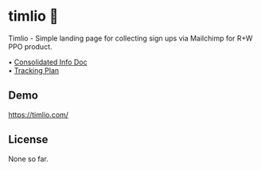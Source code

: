 # timlio 💜
Timlio - Simple landing page for collecting sign ups via Mailchimp for R+W PPO product.

• [Consolidated Info Doc](https://docs.google.com/document/d/1a1b4vFZustMeL1pzQbOoW_oU27KY1ywKusAX0LWwf98/edit?usp=sharing)  
• [Tracking Plan](https://docs.google.com/spreadsheets/d/1pOoEbWjnkBX0ZA9i8r1PhTpiuwIVfC2BLpBP4wqLKS8/edit?usp=sharing)  

## Demo

https://timlio.com/

## License

None so far.
